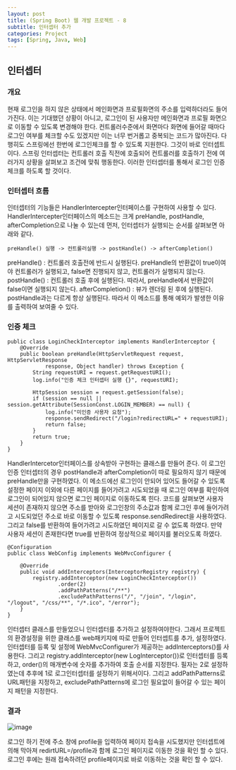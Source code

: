 ```yaml
---
layout: post
title: (Spring Boot) 웹 개발 프로젝트 - 8
subtitle: 인터셉터 추가
categories: Project
tags: [Spring, Java, Web]
---
```


## 인터셉터
### 개요
현재 로그인을 하지 않은 상태에서 메인화면과 프로필화면의 주소를 입력하더라도 들어가진다. 이는 기대했던 상황이 아니고, 로그인이 된 사용자만 메인화면과 프로필 화면으로 이동할 수 있도록 변경해야 한다. 컨트롤러수준에서 화면마다 화면에 들어갈 때마다 로그인 여부를 체크할 수도 있겠지만 이는 너무 번거롭고 중복되는 코드가 많아진다. 다행히도 스프링에선 한번에 로그인체크를 할 수 있도록 지원한다. 그것이 바로 인터셉트이다. 스프링 인터셉터는 컨트롤러 호출 직전에 호출되어 컨트롤러를 호출하기 전에 여러가지 상황을 살펴보고 조건에 맞춰 행동한다. 이러한 인터셉터를 통해서 로그인 인증 체크를 하도록 할 것이다.

### 인터셉터 흐름
인터셉터의 기능들은 HandlerIntercepter인터페이스를 구현하여 사용할 수 있다. HandlerIntercepter인터페이스의 메소드는 크게 preHandle, postHandle, afterCompletion으로 나눌 수 있는데 먼저, 인터셉터가 실행되는 순서를 살펴보면 아래와 같다.
```
preHandle() 실행 -> 컨트롤러실행 -> postHandle() -> afterCompletion()
```
preHandle() : 컨트롤러 호출전에 반드시 실행된다. preHandle의 반환값이 true이여야 컨트롤러가 실행되고, false면 진행되지 않고, 컨트롤러가 실행되지 않는다.
postHandle() : 컨트롤러 호출 후에 실행된다. 따라서, preHandle에서 반환값이 false이면 실행되지 않는다.
afterCompletion() : 뷰가 렌더링 된 후에 실행된다. postHandle과는 다르게 항상 실행된다. 따라서 이 메소드를 통해 예외가 발생한 이유를 출력하여 보여줄 수 있다.

### 인증 체크
```web.interceptor.LoginCheckInterceptor.class
public class LoginCheckInterceptor implements HandlerInterceptor {
    @Override
    public boolean preHandle(HttpServletRequest request, HttpServletResponse
            response, Object handler) throws Exception {
        String requestURI = request.getRequestURI();
        log.info("인증 체크 인터셉터 실행 {}", requestURI);

        HttpSession session = request.getSession(false);
        if (session == null || session.getAttribute(SessionConst.LOGIN_MEMBER) == null) {
            log.info("미인증 사용자 요청");
            response.sendRedirect("/login?redirectURL=" + requestURI);
            return false;
        }
        return true;
    }
}
```
HandlerIntercetor인터페이스를 상속받아 구현하는 클래스를 만들어 준다. 이 로그인 인증 인터셉터의 경우 postHandle과 afterCompletion이 따로 필요하지 않기 때문에 preHandle만을 구현하였다. 
이 메소드에선 로그인이 안되어 있어도 들어갈 수 있도록 설정한 페이지 이외에 다른 페이지를 들어가려고 시도되었을 때 로그인 여부를 확인하여 로그인이 되어있지 않으면 로그인 페이지로 이동하도록 힌다. 코드를 살펴보면 사용자 세션이 존재하지 않으면 주소를 받아와 로그인창의 주소값과 함께 로그인 후에 들어가려고 시도되었던 주소로 바로 이동할 수 있도록 response.sendRedirect을 사용하였다. 그리고 false를 반환하여 들어가려고 시도하였던 페이지로 갈 수 없도록 하였다. 만약 사용자 세션이 존재한다면 true를 반환하여 정상적으로 페이지를 불러오도록 하였다.

```web.WebConfig.class
@Configuration
public class WebConfig implements WebMvcConfigurer {

    @Override
    public void addInterceptors(InterceptorRegistry registry) {
        registry.addInterceptor(new LoginCheckInterceptor())
                .order(2)
                .addPathPatterns("/**")
                .excludePathPatterns("/", "/join", "/login", "/logout", "/css/**", "/*.ico", "/error");
    }
}
```
인터셉터 클래스를 만들었으니 인터셉터를 추가하고 설정하여야한다. 그래서 프로젝트의 환경설정을 위한 클래스를 web패키지에 따로 만들어 인터셉트를 추가, 설정하였다. 인터셉터를 등록 및 설정에 WebMvcConfigurer가 제공하는 addInterceptors()를 사용한다. 그리고 registry.addInterceptor(new LogInterceptor())로 인터셉터를 등록하고, order()의 매개변수에 숫자를 추가하여 호출 순서를 지정한다. 필자는 2로 설정하였는데 추후에 1로 로그인터셉터를 설정하기 위해서이다. 그리고 addPathPatterns로 URL패턴을 지정하고, excludePathPatterns에 로그인 필요없이 들어갈 수 있는 페이지 패턴을 지정한다.

### 결과
![image](https://user-images.githubusercontent.com/71585151/227555583-00f5ea7e-a617-40c0-aee3-93b5ed4c288b.png)

로그인 하기 전에 주소 창에 profile을 입력하여 페이지 접속을 시도했지만 인터셉트에 의해 막아져 redirtURL=/profile과 함께 로그인 페이지로 이동한 것을 확인 할 수 있다. 로그인 후에는 원래 접속하려던 profile페이지로 바로 이동하는 것을 확인 할 수 있다.
